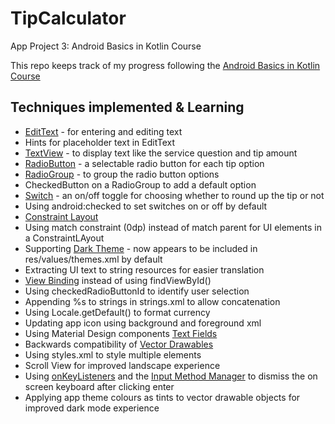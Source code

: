 # TipCalculator

App Project 3: Android Basics in Kotlin Course

This repo keeps track of my progress following the [Android Basics in Kotlin Course](https://developer.android.com/courses/android-basics-kotlin/course)

## Techniques implemented & Learning

- [EditText](https://developer.android.com/reference/kotlin/android/widget/EditText) - for entering and editing text
- Hints for placeholder text in EditText
- [TextView](https://developer.android.com/reference/kotlin/android/widget/TextView) - to display text like the service question and tip amount
- [RadioButton](https://developer.android.com/guide/topics/ui/controls/radiobutton#kotlin) - a selectable radio button for each tip option
- [RadioGroup](https://developer.android.com/reference/android/widget/RadioGroup) - to group the radio button options
- CheckedButton on a RadioGroup to add a default option
- [Switch](https://developer.android.com/reference/kotlin/android/widget/Switch) - an on/off toggle for choosing whether to round up the tip or not
- Using android:checked to set switches on or off by default
- [Constraint Layout](https://developer.android.com/training/constraint-layout)
- Using match constraint (0dp) instead of match parent for UI elements in a ConstraintLAyout
- Supporting [Dark Theme](https://developer.android.com/guide/topics/ui/look-and-feel/darktheme) - now appears to be included in res/values/themes.xml by default
- Extracting UI text to string resources for easier translation
- [View Binding](https://developer.android.com/topic/libraries/view-binding) instead of using findViewById()
- Using checkedRadioButtonId to identify user selection
- Appending %s to strings in strings.xml to allow concatenation
- Using Locale.getDefault() to format currency
- Updating app icon using background and foreground xml
- Using Material Design components [Text Fields](https://material.io/components/text-fields/android)
- Backwards compatibility of [Vector Drawables](https://developer.android.com/guide/topics/graphics/vector-drawable-resources?authuser=1#vector-drawables-backward-solution)
- Using styles.xml to style multiple elements
- Scroll View for improved landscape experience
- Using [onKeyListeners](https://developer.android.com/reference/kotlin/android/view/View?authuser=1#setOnKeyListener(android.view.View.OnKeyListener)) and the [Input Method Manager](https://developer.android.com/reference/android/view/inputmethod/InputMethodManager) to dismiss the on screen keyboard after clicking enter
- Applying app theme colours as tints to vector drawable objects for improved dark mode experience

<!--
<img align="right" src="https://github.com/emwalks/TipCalculator/blob/main/app/src/main/res/drawable/app_preview_light.png" alt="appPreviewLight" width="300"/>
-->

